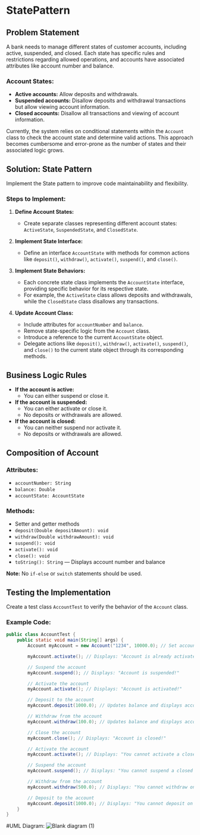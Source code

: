 # StatePattern

## Problem Statement
A bank needs to manage different states of customer accounts, including active, suspended, and closed. Each state has specific rules and restrictions regarding allowed operations, and accounts have associated attributes like account number and balance.

### Account States:
- **Active accounts:** Allow deposits and withdrawals.
- **Suspended accounts:** Disallow deposits and withdrawal transactions but allow viewing account information.
- **Closed accounts:** Disallow all transactions and viewing of account information.

Currently, the system relies on conditional statements within the `Account` class to check the account state and determine valid actions. This approach becomes cumbersome and error-prone as the number of states and their associated logic grows.

## Solution: State Pattern
Implement the State pattern to improve code maintainability and flexibility.

### Steps to Implement:
1. **Define Account States:**
   - Create separate classes representing different account states: `ActiveState`, `SuspendedState`, and `ClosedState`.

2. **Implement State Interface:**
   - Define an interface `AccountState` with methods for common actions like `deposit()`, `withdraw()`, `activate()`, `suspend()`, and `close()`.

3. **Implement State Behaviors:**
   - Each concrete state class implements the `AccountState` interface, providing specific behavior for its respective state.
   - For example, the `ActiveState` class allows deposits and withdrawals, while the `ClosedState` class disallows any transactions.

4. **Update Account Class:**
   - Include attributes for `accountNumber` and `balance`.
   - Remove state-specific logic from the `Account` class.
   - Introduce a reference to the current `AccountState` object.
   - Delegate actions like `deposit()`, `withdraw()`, `activate()`, `suspend()`, and `close()` to the current state object through its corresponding methods.

## Business Logic Rules
- **If the account is active:**
  - You can either suspend or close it.
- **If the account is suspended:**
  - You can either activate or close it.
  - No deposits or withdrawals are allowed.
- **If the account is closed:**
  - You can neither suspend nor activate it.
  - No deposits or withdrawals are allowed.

## Composition of Account
### Attributes:
- `accountNumber: String`
- `balance: Double`
- `accountState: AccountState`

### Methods:
- Setter and getter methods
- `deposit(Double depositAmount): void`
- `withdraw(Double withdrawAmount): void`
- `suspend(): void`
- `activate(): void`
- `close(): void`
- `toString(): String` — Displays account number and balance

**Note:** No `if-else` or `switch` statements should be used.

## Testing the Implementation
Create a test class `AccountTest` to verify the behavior of the `Account` class.

### Example Code:
```java
public class AccountTest {
    public static void main(String[] args) {
        Account myAccount = new Account("1234", 10000.0); // Set account to active state

        myAccount.activate(); // Displays: "Account is already activated!"

        // Suspend the account
        myAccount.suspend(); // Displays: "Account is suspended!"

        // Activate the account
        myAccount.activate(); // Displays: "Account is activated!"

        // Deposit to the account
        myAccount.deposit(1000.0); // Updates balance and displays account number and current balance

        // Withdraw from the account
        myAccount.withdraw(100.0); // Updates balance and displays account number and current balance

        // Close the account
        myAccount.close(); // Displays: "Account is closed!"

        // Activate the account
        myAccount.activate(); // Displays: "You cannot activate a closed account!"

        // Suspend the account
        myAccount.suspend(); // Displays: "You cannot suspend a closed account!"

        // Withdraw from the account
        myAccount.withdraw(500.0); // Displays: "You cannot withdraw on a closed account!" with current balance

        // Deposit to the account
        myAccount.deposit(1000.0); // Displays: "You cannot deposit on a closed account!" with current balance
    }
}
```
#UML Diagram: 
![Blank diagram (1)](https://github.com/user-attachments/assets/d56de8e5-603c-403f-86b7-0f8f531bae92)
